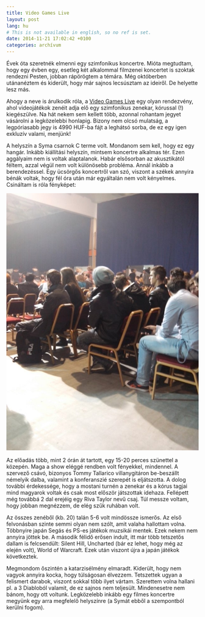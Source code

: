 ```yaml
---
title: Video Games Live
layout: post
lang: hu
# This is not available in english, so no ref is set.
date: 2014-11-21 17:02:42 +0100
categories: archívum
---
```


Évek óta szeretnék elmenni egy szimfonikus koncertre. Mióta megtudtam, hogy egy évben egy, esetleg két alkalommal filmzenei koncertet is szoktak rendezni Pesten, jobban rápörögtem a témára. Még októberben utánanéztem és kiderült, hogy már sajnos lecsúsztam az ideiről. De helyette lesz más.

Ahogy a neve is árulkodik róla, a [Video Games Live](http://www.videogameslive.com/index.php?s=info) egy olyan rendezvény, ahol videojátékok zenéit adja elő egy szimfonikus zenekar, kórussal (!) kiegészülve. Na hát nekem sem kellett több, azonnal rohantam jegyet vásárolni a legközelebbi honlapig. Bizony nem olcsó mulatság, a legpóriasabb jegy is 4990 HUF-ba fájt a leghátsó sorba, de ez egy igen exkluzív valami, menjünk!

A helyszín a Syma csarnok C terme volt. Mondanom sem kell, hogy ez egy hangár. Inkább kiállítási helyszín, mintsem koncertre alkalmas tér. Ezen aggályaim nem is voltak alaptalanok. Habár elsősorban az akusztikától féltem, azzal végül nem volt különösebb probléma. Annál inkább a berendezéssel. Egy ücsörgős koncertről van szó, viszont a székek annyira bénák voltak, hogy fél óra után már egyáltalán nem volt kényelmes. Csináltam is róla fényképet:

![Video Games Live](/assets/img/img_vgl_chairs.jpg)

Az előadás több, mint 2 órán át tartott, egy 15-20 perces szünettel a közepén. Maga a show eléggé rendben volt fényekkel, mindennel. A szervező csávó, bizonyos Tommy Tallarico villanygitáron be-beszállt némelyik dalba, valamint a konferanszié szerepét is eljátszotta. A dolog további érdekessége, hogy a mostani turnén a zenekar és a kórus tagjai mind magyarok voltak és csak most először játszottak idehaza. Fellépett még továbbá 2 dal erejéig egy Riva Taylor nevű csaj. Túl messze voltam, hogy jobban megnézzem, de elég szűk ruhában volt.

Az összes zenéből (kb. 20) talán 5-6 volt mindössze ismerős. Az első felvonásban szinte semmi olyan nem szólt, amit valaha hallottam volna. Többnyire japán Segás és PS-es játékok muzsikái mentek. Ezek nekem nem annyira jöttek be. A második félidő erősen indult, itt már több tetszetős dallam is felcsendült: Silent Hill, Uncharted (bár ez lehet, hogy még az elején volt), World of Warcraft. Ezek után viszont újra a japán játékok következtek.

Megmondom őszintén a katarzisélmény elmaradt. Kiderült, hogy nem vagyok annyira kocka, hogy túlságosan élvezzem. Tetszettek ugyan a felismert darabok, viszont sokkal több ilyet vártam. Szerettem volna hallani pl. a 3 Diabloból valamit, de ez sajnos nem teljesült. Mindenesetre nem bánom, hogy ott voltunk. Legközelebb inkább egy filmes koncertre megyünk egy arra megfelelő helyszínre (a Symát ebből a szempontból kerülni fogom).
